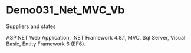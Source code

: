 

# Demo031_Net_MVC_Vb

Suppliers and states

ASP.NET Web Application, 
.NET Framework 4.8.1, 
MVC, 
Sql Server, 
Visual Basic, 
Entity Framework 6 (EF6).
